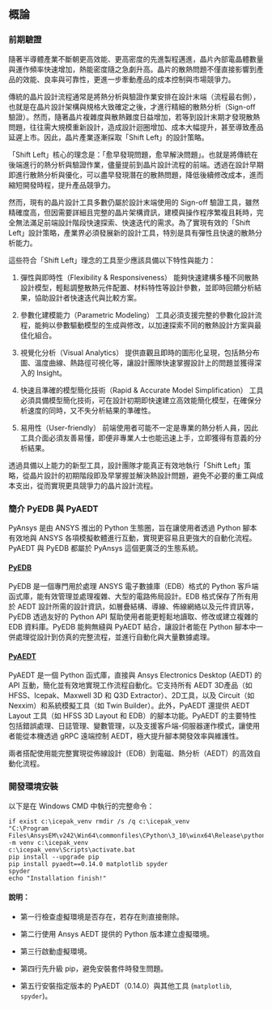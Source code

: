 概論
---
### 前期驗證

隨著半導體產業不斷朝更高效能、更高密度的先進製程邁進，晶片內部電晶體數量與運作頻率快速增加，熱能密度隨之急劇升高。晶片的散熱問題不僅直接影響到產品的效能、良率與可靠性，更進一步牽動產品的成本控制與市場競爭力。

傳統的晶片設計流程通常是將熱分析與驗證作業安排在設計末端（流程最右側），也就是在晶片設計架構與規格大致確定之後，才進行精細的散熱分析（Sign-off 驗證）。然而，隨著晶片複雜度與散熱難度日益增加，若等到設計末期才發現散熱問題，往往需大規模重新設計，造成設計迴圈增加、成本大幅提升，甚至導致產品延遲上市。因此，晶片產業逐漸採取「Shift Left」的設計策略。

「Shift Left」核心的理念是：「愈早發現問題，愈早解決問題」。也就是將傳統在後端進行的熱分析與驗證作業，儘量提前到晶片設計流程的前端。透過在設計早期即進行散熱分析與優化，可以盡早發現潛在的散熱問題，降低後續修改成本，進而縮短開發時程，提升產品競爭力。

然而，現有的晶片設計工具多數仍屬於設計末端使用的 Sign-off 驗證工具，雖然精確度高，但因需要詳細且完整的晶片架構資訊，建模與操作程序繁複且耗時，完全無法滿足前端設計階段快速探索、快速迭代的需求。為了實現有效的「Shift Left」設計策略，產業界必須發展新的設計工具，特別是具有彈性且快速的散熱分析能力。

這些符合「Shift Left」理念的工具至少應該具備以下特性與能力：

1. 彈性與即時性（Flexibility & Responsiveness）
能夠快速建構多種不同散熱設計模型，輕鬆調整散熱元件配置、材料特性等設計參數，並即時回饋分析結果，協助設計者快速迭代與比較方案。

2. 參數化建模能力（Parametric Modeling）
工具必須支援完整的參數化設計流程，能夠以參數驅動模型的生成與修改，以加速探索不同的散熱設計方案與最佳化組合。

3. 視覺化分析（Visual Analytics）
提供直觀且即時的圖形化呈現，包括熱分布圖、溫度曲線、熱路徑可視化等，讓設計團隊快速掌握設計上的問題並獲得深入的 Insight。

4. 快速且準確的模型簡化技術（Rapid & Accurate Model Simplification）
工具必須具備模型簡化技術，可在設計初期即快速建立高效能簡化模型，在確保分析速度的同時，又不失分析結果的準確性。

5. 易用性（User-friendly）
前端使用者可能不一定是專業的熱分析人員，因此工具介面必須友善易懂，即便非專業人士也能迅速上手，立即獲得有意義的分析結果。

透過具備以上能力的新型工具，設計團隊才能真正有效地執行「Shift Left」策略，從晶片設計的初期階段即及早掌握並解決熱設計問題，避免不必要的重工與成本支出，從而實現更具競爭力的晶片設計流程。


### 簡介 PyEDB 與 PyAEDT
PyAnsys 是由 ANSYS 推出的 Python 生態圈，旨在讓使用者透過 Python 腳本有效地與 ANSYS 各項模擬軟體進行互動，實現更容易且更強大的自動化流程。PyAEDT 與 PyEDB 都屬於 PyAnsys 這個更廣泛的生態系統。

#### [PyEDB](https://edb.docs.pyansys.com/)
PyEDB 是一個專門用於處理 ANSYS 電子數據庫（EDB）格式的 Python 客戶端函式庫，能有效管理並處理複雜、大型的電路佈局設計。EDB 格式保存了所有用於 AEDT 設計所需的設計資訊，如層疊結構、導線、佈線網絡以及元件資訊等，PyEDB 透過友好的 Python API 幫助使用者能更輕鬆地讀取、修改或建立複雜的 EDB 資料庫。PyEDB 能夠無縫與 PyAEDT 結合，讓設計者能在 Python 腳本中一併處理從設計到仿真的完整流程，並進行自動化與大量數據處理。

#### [PyAEDT](https://aedt.docs.pyansys.com/)
PyAEDT 是一個 Python 函式庫，直接與 Ansys Electronics Desktop (AEDT) 的 API 互動，簡化並有效地實現工作流程自動化。它支持所有 AEDT 3D產品（如 HFSS、Icepak、Maxwell 3D 和 Q3D Extractor）、2D工具，以及 Circuit（如 Nexxim）和系統模擬工具（如 Twin Builder）。此外，PyAEDT 還提供 AEDT Layout 工具（如 HFSS 3D Layout 和 EDB）的腳本功能。PyAEDT 的主要特性包括錯誤處理、日誌管理、變數管理，以及支援客戶端-伺服器運作模式，讓使用者能從本機透過 gRPC 遠端控制 AEDT，極大提升腳本開發效率與維護性。

兩者搭配使用能完整實現從佈線設計（EDB）到電磁、熱分析（AEDT）的高效自動化流程。


### 開發環境安裝

以下是在 Windows CMD 中執行的完整命令：

```shell
if exist c:\icepak_venv rmdir /s /q c:\icepak_venv
"C:\Program Files\AnsysEM\v242\Win64\commonfiles\CPython\3_10\winx64\Release\python\python.exe" -m venv c:\icepak_venv
c:\icepak_venv\Scripts\activate.bat
pip install --upgrade pip
pip install pyaedt==0.14.0 matplotlib spyder
spyder
echo "Installation finish!"
```

#### 說明： 

- 第一行檢查虛擬環境是否存在，若存在則直接刪除。

- 第二行使用 Ansys AEDT 提供的 Python 版本建立虛擬環境。

- 第三行啟動虛擬環境。

- 第四行先升級 pip，避免安裝套件時發生問題。
 
- 第五行安裝指定版本的 PyAEDT（0.14.0）與其他工具 (`matplotlib`, `spyder`)。


